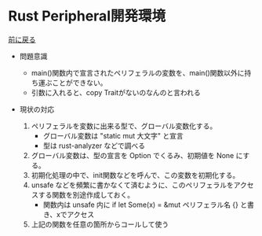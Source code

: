 # Rust Peripheral開発環境

[前に戻る](rp-pico.md)

- 問題意識
    - main()関数内で宣言されたペリフェラルの変数を、main()関数以外に持ち運ぶことができない。
    - 引数に入れると、copy Traitがないのなんのと言われる

- 現状の対応
    1. ペリフェラルを変数に出来る型で、グローバル変数化する。
        - グローバル変数は "static mut 大文字" と宣言
        - 型は rust-analyzer などで調べる
    1. グローバル変数は、型の宣言を Option でくるみ、初期値を None にする。
    1. 初期化処理の中で、init関数などを呼んで、この変数を初期化する。
    1. unsafe などを頻繁に書かなくて済むように、このペリフェラルをアクセスする関数を別途作成しておく。
        - 関数内は unsafe 内に if let Some(x) = &mut ペリフェラル名 {} と書き、xでアクセス
    1. 上記の関数を任意の箇所からコールして使う